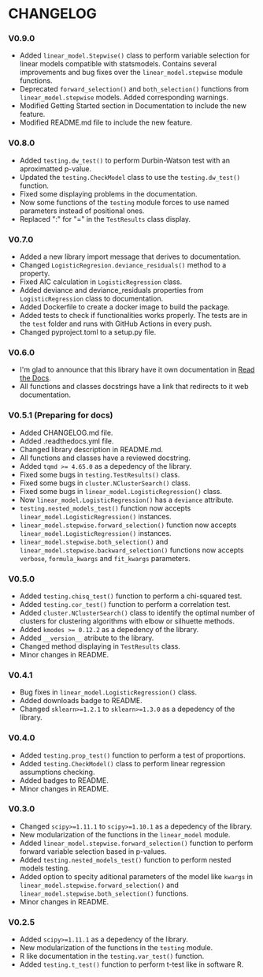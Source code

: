 # CHANGELOG

### V0.9.0

* Added `linear_model.Stepwise()` class to perform variable selection for linear models compatible with statsmodels. Contains several improvements and bug fixes over the `linear_model.stepwise` module functions.
* Deprecated `forward_selection()` and `both_selection()` functions from `linear_model.stepwise` models. Added corresponding warnings.
* Modified Getting Started section in Documentation to include the new feature.
* Modified README.md file to include the new feature.

### V0.8.0

* Added `testing.dw_test()` to perform Durbin-Watson test with an aproximatted p-value.
* Updated the `testing.CheckModel` class to use the `testing.dw_test()` function.
* Fixed some displaying problems in the documentation.
* Now some functions of the `testing` module forces to use named parameters instead of positional ones.
* Replaced ":" for "=" in the `TestResults` class display.

### V0.7.0

* Added a new library import message that derives to documentation.
* Changed `LogisticRegresion.deviance_residuals()` method to a property.
* Fixed AIC calculation in `LogisticRegression` class.
* Added deviance and deviance_residuals properties from `LogisticRegression` class to documentation.
* Added Dockerfile to create a docker image to build the package.
* Added tests to check if functionalities works properly. The tests are in the `test` folder and runs with GitHub Actions in every push.
* Changed pyproject.toml to a setup.py file.

### V0.6.0

* I'm glad to announce that this library have it own documentation in [Read the Docs](https://estyp.readthedocs.io/en/latest/).
* All functions and classes docstrings have a link that redirects to it web documentation.

### V0.5.1 (Preparing for docs)

* Added CHANGELOG.md file.
* Added .readthedocs.yml file.
* Changed library description in README.md.
* All functions and classes have a reviewed docstring.
* Added `tqmd >= 4.65.0` as a depedency of the library.
* Fixed some bugs in `testing.TestResults()` class.
* Fixed some bugs in `cluster.NClusterSearch()` class.
* Fixed some bugs in `linear_model.LogisticRegression()` class.
* Now `linear_model.LogisticRegression()` has a `deviance` attribute.
* `testing.nested_models_test()` function now accepts `linear_model.LogisticRegression()` instances.
* `linear_model.stepwise.forward_selection()` function now accepts `linear_model.LogisticRegression()` instances.
* `linear_model.stepwise.both_selection()` and `linear_model.stepwise.backward_selection()` functions now accepts `verbose`, `formula_kwargs` and `fit_kwargs`  parameters.

### V0.5.0

* Added `testing.chisq_test()` function to perform a chi-squared test.
* Added `testing.cor_test()` function to perform a correlation test.
* Added `cluster.NClusterSearch()` class to identify the optimal number of clusters for clustering algorithms with elbow or silhuette methods.
* Added `kmodes >= 0.12.2` as a depedency of the library.
* Added `__version__` atribute to the library.
* Changed method displaying in `TestResults` class.
* Minor changes in README.

### V0.4.1

* Bug fixes in `linear_model.LogisticRegression()` class.
* Added downloads badge to README.
* Changed `sklearn>=1.2.1` to `sklearn>=1.3.0` as a depedency of the library.

### V0.4.0

* Added `testing.prop_test()` function to perform a test of proportions.
* Added `testing.CheckModel()` class to perform linear regression assumptions checking.
* Added badges to README.
* Minor changes in README.

### V0.3.0

* Changed `scipy>=1.11.1` to `scipy>=1.10.1` as a depedency of the library.
* New modularization of the functions in the `linear_model` module.
* Added `linear_model.stepwise.forward_selection()` function to perform forward variable selection based in p-values.
* Added `testing.nested_models_test()` function to perform nested models testing.
* Added option to specity aditional parameters of the model like `kwargs` in `linear_model.stepwise.forward_selection()` and `linear_model.stepwise.both_selection()` functions.  
* Minor changes in README.

### V0.2.5

* Added `scipy>=1.11.1` as a depedency of the library.
* New modularization of the functions in the `testing` module.
* R like documentation in the `testing.var_test()` function.
* Added `testing.t_test()` function to perform t-test like in software R.
